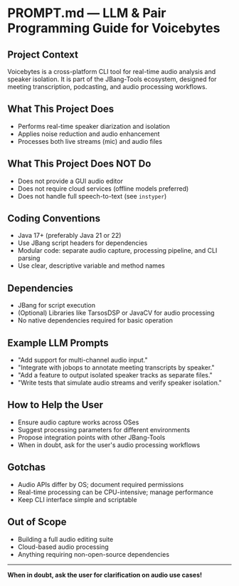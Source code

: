 # PROMPT.md — LLM & Pair Programming Guide for Voicebytes

## Project Context

Voicebytes is a cross-platform CLI tool for real-time audio analysis and speaker isolation. It is part of the JBang-Tools ecosystem, designed for meeting transcription, podcasting, and audio processing workflows.

## What This Project Does

- Performs real-time speaker diarization and isolation
- Applies noise reduction and audio enhancement
- Processes both live streams (mic) and audio files

## What This Project Does NOT Do

- Does not provide a GUI audio editor
- Does not require cloud services (offline models preferred)
- Does not handle full speech-to-text (see `instyper`)

## Coding Conventions

- Java 17+ (preferably Java 21 or 22)
- Use JBang script headers for dependencies
- Modular code: separate audio capture, processing pipeline, and CLI parsing
- Use clear, descriptive variable and method names

## Dependencies

- JBang for script execution
- (Optional) Libraries like TarsosDSP or JavaCV for audio processing
- No native dependencies required for basic operation

## Example LLM Prompts

- "Add support for multi-channel audio input."
- "Integrate with jobops to annotate meeting transcripts by speaker."
- "Add a feature to output isolated speaker tracks as separate files."
- "Write tests that simulate audio streams and verify speaker isolation."

## How to Help the User

- Ensure audio capture works across OSes
- Suggest processing parameters for different environments
- Propose integration points with other JBang-Tools
- When in doubt, ask for the user's audio processing workflows

## Gotchas

- Audio APIs differ by OS; document required permissions
- Real-time processing can be CPU-intensive; manage performance
- Keep CLI interface simple and scriptable

## Out of Scope

- Building a full audio editing suite
- Cloud-based audio processing
- Anything requiring non-open-source dependencies

---

**When in doubt, ask the user for clarification on audio use cases!** 